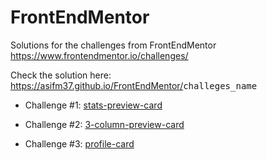 # FrontEndMentor

Solutions for the challenges from FrontEndMentor https://www.frontendmentor.io/challenges/

Check the solution here: https://asifm37.github.io/FrontEndMentor/<kbd>challeges_name</kbd>

* Challenge #1: [stats-preview-card](https://asifm37.github.io/FrontEndMentor/stats-preview-card/)

* Challenge #2: [3-column-preview-card](https://asifm37.github.io/FrontEndMentor/3-column-preview-card/)

* Challenge #3: [profile-card](https://asifm37.github.io/FrontEndMentor/profile-card/)
